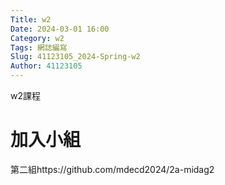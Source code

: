 ```yaml
---
Title: w2
Date: 2024-03-01 16:00
Category: w2
Tags: 網誌編寫
Slug: 41123105_2024-Spring-w2
Author: 41123105
---
```


w2課程

<!-- PELICAN_END_SUMMARY -->

# 加入小組
第二組https://github.com/mdecd2024/2a-midag2

 